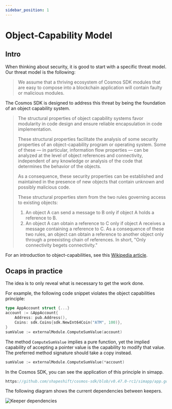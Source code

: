 ```yaml
---
sidebar_position: 1
---
```


# Object-Capability Model

## Intro

When thinking about security, it is good to start with a specific threat model. Our threat model is the following:

> We assume that a thriving ecosystem of Cosmos SDK modules that are easy to compose into a blockchain application will contain faulty or malicious modules.

The Cosmos SDK is designed to address this threat by being the
foundation of an object capability system.

> The structural properties of object capability systems favor
> modularity in code design and ensure reliable encapsulation in
> code implementation.
>
> These structural properties facilitate the analysis of some
> security properties of an object-capability program or operating
> system. Some of these — in particular, information flow properties
> — can be analyzed at the level of object references and
> connectivity, independent of any knowledge or analysis of the code
> that determines the behavior of the objects.
>
> As a consequence, these security properties can be established
> and maintained in the presence of new objects that contain unknown
> and possibly malicious code.
>
> These structural properties stem from the two rules governing
> access to existing objects:
>
> 1. An object A can send a message to B only if object A holds a
>     reference to B.
> 2. An object A can obtain a reference to C only
>     if object A receives a message containing a reference to C. As a
>     consequence of these two rules, an object can obtain a reference
>     to another object only through a preexisting chain of references.
>     In short, "Only connectivity begets connectivity."

For an introduction to object-capabilities, see this [Wikipedia article](https://en.wikipedia.org/wiki/Object-capability_model).

## Ocaps in practice

The idea is to only reveal what is necessary to get the work done.

For example, the following code snippet violates the object capabilities
principle:

```go
type AppAccount struct {...}
account := &AppAccount{
    Address: pub.Address(),
    Coins: sdk.Coins{sdk.NewInt64Coin("ATM", 100)},
}
sumValue := externalModule.ComputeSumValue(account)
```

The method `ComputeSumValue` implies a pure function, yet the implied
capability of accepting a pointer value is the capability to modify that
value. The preferred method signature should take a copy instead.

```go
sumValue := externalModule.ComputeSumValue(*account)
```

In the Cosmos SDK, you can see the application of this principle in simapp.

```go reference
https://github.com/shapeshift/cosmos-sdk/blob/v0.47.0-rc1/simapp/app.go#L294-L318
```

The following diagram shows the current dependencies between keepers.

![Keeper dependencies](https://raw.githubusercontent.com/cosmos/cosmos-sdk/release/v0.46.x/docs/uml/svg/keeper_dependencies.svg)
